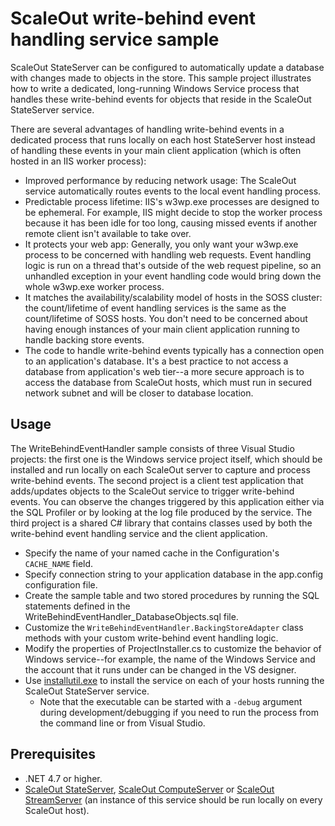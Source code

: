 # ScaleOut write-behind event handling service sample


ScaleOut StateServer can be configured to automatically update a database with changes made to objects in the store. This sample project illustrates how to write a dedicated, long-running Windows Service process that handles these write-behind events for objects that reside in the ScaleOut StateServer service.

There are several advantages of handling write-behind events in a dedicated process that runs locally on each host StateServer host instead of handling these events in your main client application (which is often hosted in an IIS worker process):

 - Improved performance by reducing network usage: The ScaleOut service automatically routes events to the local event handling process.
 - Predictable process lifetime: IIS's w3wp.exe processes are designed to be ephemeral. For example, IIS might decide to stop the worker process because it has been idle for too long, causing missed events if another remote client isn't available to take over.
 - It protects your web app: Generally, you only want your w3wp.exe process to be concerned with handling web requests. Event handling logic is run on a thread that's outside of the web request pipeline, so an unhandled exception in your event handling code would bring down the whole w3wp.exe worker process.
 - It matches the availability/scalability model of hosts in the SOSS cluster: the count/lifetime of event handling services is the same as the count/lifetime of SOSS hosts. You don't need to be concerned about having enough instances of your main client application running to handle backing store events.
 - The code to handle write-behind events typically has a connection open to an application's database. It's a best practice to not access a database from application's web tier--a more secure approach is to access the database from ScaleOut hosts, which must run in secured network subnet and will be closer to database location.

## Usage

The WriteBehindEventHandler sample consists of three Visual Studio projects: the first one is the Windows service project itself, which should be installed and run locally on each ScaleOut server to capture and process write-behind events. The second project is a client test application that adds/updates objects to the ScaleOut service to trigger write-behind events. You can observe the changes triggered by this application either via the SQL Profiler or by looking at the log file produced by the service. The third project is a shared C# library that contains classes used by both the write-behind event handling service and the client application.

 - Specify the name of your named cache in the Configuration's `CACHE_NAME` field.
 - Specify connection string to your application database in the app.config configuration file.
 - Create the sample table and two stored procedures by running the SQL statements defined in the WriteBehindEventHandler_DatabaseObjects.sql file.
 - Customize the `WriteBehindEventHandler.BackingStoreAdapter` class methods with your custom write-behind event handling logic.
 - Modify the properties of ProjectInstaller.cs to customize the behavior of Windows service--for example, the name of the Windows Service and the account that it runs under can be changed in the VS designer.
 - Use [installutil.exe](https://msdn.microsoft.com/en-us/library/sd8zc8ha.aspx) to install the service on each of your hosts running the ScaleOut StateServer service.
   - Note that the executable can be started with a `-debug` argument during development/debugging if you need to run the process from the command line or from Visual Studio.

## Prerequisites

 - .NET 4.7 or higher.
 - [ScaleOut StateServer](https://www.scaleoutsoftware.com/products/stateserver/), [ScaleOut ComputeServer](https://www.scaleoutsoftware.com/products/computeserver/) or [ScaleOut StreamServer](https://www.scaleoutsoftware.com/products/streamserver/) (an instance of this service should be run locally on every ScaleOut host).